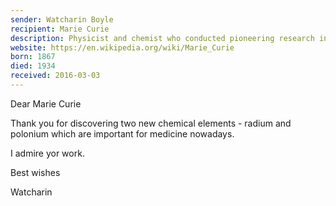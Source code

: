 ```yaml
---
sender: Watcharin Boyle
recipient: Marie Curie
description: Physicist and chemist who conducted pioneering research into radioactivity
website: https://en.wikipedia.org/wiki/Marie_Curie
born: 1867
died: 1934
received: 2016-03-03
---
```


Dear Marie Curie

Thank you for discovering two new chemical elements - radium and polonium which are important for medicine nowadays.

I admire yor work.

Best wishes

Watcharin
